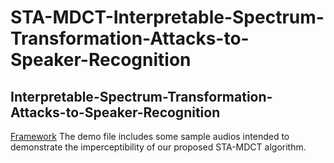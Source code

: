 # STA-MDCT-Interpretable-Spectrum-Transformation-Attacks-to-Speaker-Recognition
## Interpretable-Spectrum-Transformation-Attacks-to-Speaker-Recognition
[Framework](https://github.com/sea-yjd/STA-MDCT-Interpretable-Spectrum-Transformation-Attacks-to-Speaker-Recognition/blob/main/framework.pdf)
The demo file includes some sample audios intended to demonstrate the imperceptibility of our proposed STA-MDCT algorithm.
